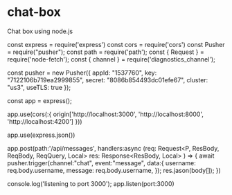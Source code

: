# chat-box
Chat box using node.js


const express = require('express')
const cors = require('cors')
const Pusher = require("pusher");
const path = require('path');
const { Request } = require('node-fetch');
const { channel } = require('diagnostics_channel');



const pusher = new Pusher({
  appId: "1537760",
  key: "7122106b719ea2999855",
  secret: "8086b854493dc01efe67",
  cluster: "us3",
  useTLS: true
});

const app = express();

app.use(cors(:{
    origin['http://localhost:3000', 'http://localhost:8000', 'http://localhost:4200']
}))

app.use(express.json())

app.post(path:'/api/messages', handlers:async (req: Request<P, ResBody, ReqBody, ReqQuery, Local> res: Response<ResBody, Local> ) => {
    await pusher.trigger(channel:"chat", event:"message", data:{
        username: req.body.username,
        message: req.body.username,
      });
      res.jason(body[]);
})

console.log('listening to port 3000');
app.listen(port:3000)
